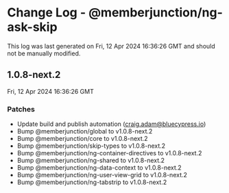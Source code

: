 # Change Log - @memberjunction/ng-ask-skip

This log was last generated on Fri, 12 Apr 2024 16:36:26 GMT and should not be manually modified.

<!-- Start content -->

## 1.0.8-next.2

Fri, 12 Apr 2024 16:36:26 GMT

### Patches

- Update build and publish automation (craig.adam@bluecypress.io)
- Bump @memberjunction/global to v1.0.8-next.2
- Bump @memberjunction/core to v1.0.8-next.2
- Bump @memberjunction/skip-types to v1.0.8-next.2
- Bump @memberjunction/ng-container-directives to v1.0.8-next.2
- Bump @memberjunction/ng-shared to v1.0.8-next.2
- Bump @memberjunction/ng-data-context to v1.0.8-next.2
- Bump @memberjunction/ng-user-view-grid to v1.0.8-next.2
- Bump @memberjunction/ng-tabstrip to v1.0.8-next.2
